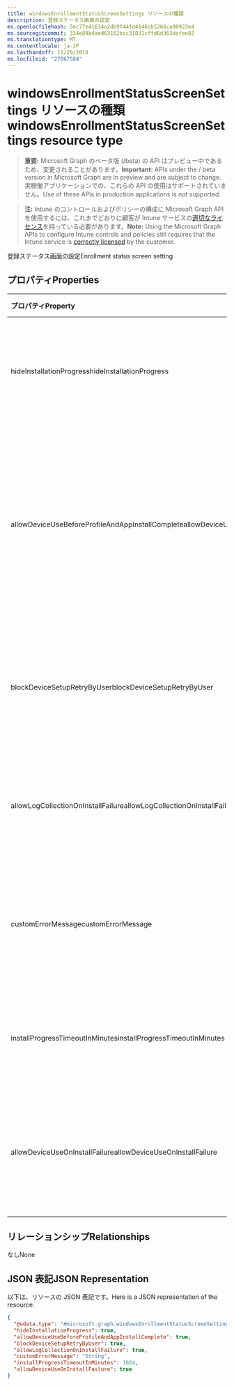 ```yaml
---
title: windowsEnrollmentStatusScreenSettings リソースの種類
description: 登録ステータス画面の設定
ms.openlocfilehash: 5ec77e41634a2db9f44fd4146cb5266ca00923e4
ms.sourcegitcommit: 334e84b4aed63162bcc31831cffd6d363dafee02
ms.translationtype: MT
ms.contentlocale: ja-JP
ms.lasthandoff: 11/29/2018
ms.locfileid: "27067584"
---
```

# <a name="windowsenrollmentstatusscreensettings-resource-type"></a><span data-ttu-id="72f8a-103">windowsEnrollmentStatusScreenSettings リソースの種類</span><span class="sxs-lookup"><span data-stu-id="72f8a-103">windowsEnrollmentStatusScreenSettings resource type</span></span>

> <span data-ttu-id="72f8a-104">**重要:** Microsoft Graph のベータ版 (/beta) の API はプレビュー中であるため、変更されることがあります。</span><span class="sxs-lookup"><span data-stu-id="72f8a-104">**Important:** APIs under the / beta version in Microsoft Graph are in preview and are subject to change.</span></span> <span data-ttu-id="72f8a-105">実稼働アプリケーションでの、これらの API の使用はサポートされていません。</span><span class="sxs-lookup"><span data-stu-id="72f8a-105">Use of these APIs in production applications is not supported.</span></span>

> <span data-ttu-id="72f8a-106">**注:** Intune のコントロールおよびポリシーの構成に Microsoft Graph API を使用するには、これまでどおりに顧客が Intune サービスの[適切なライセンス](https://go.microsoft.com/fwlink/?linkid=839381)を持っている必要があります。</span><span class="sxs-lookup"><span data-stu-id="72f8a-106">**Note:** Using the Microsoft Graph APIs to configure Intune controls and policies still requires that the Intune service is [correctly licensed](https://go.microsoft.com/fwlink/?linkid=839381) by the customer.</span></span>

<span data-ttu-id="72f8a-107">登録ステータス画面の設定</span><span class="sxs-lookup"><span data-stu-id="72f8a-107">Enrollment status screen setting</span></span>
## <a name="properties"></a><span data-ttu-id="72f8a-108">プロパティ</span><span class="sxs-lookup"><span data-stu-id="72f8a-108">Properties</span></span>
|<span data-ttu-id="72f8a-109">プロパティ</span><span class="sxs-lookup"><span data-stu-id="72f8a-109">Property</span></span>|<span data-ttu-id="72f8a-110">型</span><span class="sxs-lookup"><span data-stu-id="72f8a-110">Type</span></span>|<span data-ttu-id="72f8a-111">説明</span><span class="sxs-lookup"><span data-stu-id="72f8a-111">Description</span></span>|
|:---|:---|:---|
|<span data-ttu-id="72f8a-112">hideInstallationProgress</span><span class="sxs-lookup"><span data-stu-id="72f8a-112">hideInstallationProgress</span></span>|<span data-ttu-id="72f8a-113">ブール値</span><span class="sxs-lookup"><span data-stu-id="72f8a-113">Boolean</span></span>|<span data-ttu-id="72f8a-114">ユーザーにインストールの進行状況の表示と非表示を切り替える</span><span class="sxs-lookup"><span data-stu-id="72f8a-114">Show or hide installation progress to user</span></span>|
|<span data-ttu-id="72f8a-115">allowDeviceUseBeforeProfileAndAppInstallComplete</span><span class="sxs-lookup"><span data-stu-id="72f8a-115">allowDeviceUseBeforeProfileAndAppInstallComplete</span></span>|<span data-ttu-id="72f8a-116">ブール値</span><span class="sxs-lookup"><span data-stu-id="72f8a-116">Boolean</span></span>|<span data-ttu-id="72f8a-117">許可またはブロックのユーザー プロファイル、およびアプリケーション インストールが完了する前にデバイスを使用するには</span><span class="sxs-lookup"><span data-stu-id="72f8a-117">Allow or block user to use device before profile and app installation complete</span></span>|
|<span data-ttu-id="72f8a-118">blockDeviceSetupRetryByUser</span><span class="sxs-lookup"><span data-stu-id="72f8a-118">blockDeviceSetupRetryByUser</span></span>|<span data-ttu-id="72f8a-119">ブール値</span><span class="sxs-lookup"><span data-stu-id="72f8a-119">Boolean</span></span>|<span data-ttu-id="72f8a-120">インストールの失敗時にセットアップを再実行するユーザーを許可します。</span><span class="sxs-lookup"><span data-stu-id="72f8a-120">Allow the user to retry the setup on installation failure</span></span>|
|<span data-ttu-id="72f8a-121">allowLogCollectionOnInstallFailure</span><span class="sxs-lookup"><span data-stu-id="72f8a-121">allowLogCollectionOnInstallFailure</span></span>|<span data-ttu-id="72f8a-122">ブール値</span><span class="sxs-lookup"><span data-stu-id="72f8a-122">Boolean</span></span>|<span data-ttu-id="72f8a-123">許可またはブロックのインストールの失敗時にログの収集</span><span class="sxs-lookup"><span data-stu-id="72f8a-123">Allow or block log collection on installation failure</span></span>|
|<span data-ttu-id="72f8a-124">customErrorMessage</span><span class="sxs-lookup"><span data-stu-id="72f8a-124">customErrorMessage</span></span>|<span data-ttu-id="72f8a-125">String</span><span class="sxs-lookup"><span data-stu-id="72f8a-125">String</span></span>|<span data-ttu-id="72f8a-126">インストールの失敗時に表示するカスタム エラー メッセージを設定します。</span><span class="sxs-lookup"><span data-stu-id="72f8a-126">Set custom error message to show upon installation failure</span></span>|
|<span data-ttu-id="72f8a-127">installProgressTimeoutInMinutes</span><span class="sxs-lookup"><span data-stu-id="72f8a-127">installProgressTimeoutInMinutes</span></span>|<span data-ttu-id="72f8a-128">Int32</span><span class="sxs-lookup"><span data-stu-id="72f8a-128">Int32</span></span>|<span data-ttu-id="72f8a-129">インストールの進行状況のタイムアウトを分単位で設定します。</span><span class="sxs-lookup"><span data-stu-id="72f8a-129">Set installation progress timeout in minutes</span></span>|
|<span data-ttu-id="72f8a-130">allowDeviceUseOnInstallFailure</span><span class="sxs-lookup"><span data-stu-id="72f8a-130">allowDeviceUseOnInstallFailure</span></span>|<span data-ttu-id="72f8a-131">ブール値</span><span class="sxs-lookup"><span data-stu-id="72f8a-131">Boolean</span></span>|<span data-ttu-id="72f8a-132">インストールの失敗時にデバイスを使用するユーザーを許可します。</span><span class="sxs-lookup"><span data-stu-id="72f8a-132">Allow the user to continue using the device on installation failure</span></span>|

## <a name="relationships"></a><span data-ttu-id="72f8a-133">リレーションシップ</span><span class="sxs-lookup"><span data-stu-id="72f8a-133">Relationships</span></span>
<span data-ttu-id="72f8a-134">なし</span><span class="sxs-lookup"><span data-stu-id="72f8a-134">None</span></span>
## <a name="json-representation"></a><span data-ttu-id="72f8a-135">JSON 表記</span><span class="sxs-lookup"><span data-stu-id="72f8a-135">JSON Representation</span></span>
<span data-ttu-id="72f8a-136">以下は、リソースの JSON 表記です。</span><span class="sxs-lookup"><span data-stu-id="72f8a-136">Here is a JSON representation of the resource.</span></span>
<!-- {
  "blockType": "resource",
  "@odata.type": "microsoft.graph.windowsEnrollmentStatusScreenSettings"
}
-->
``` json
{
  "@odata.type": "#microsoft.graph.windowsEnrollmentStatusScreenSettings",
  "hideInstallationProgress": true,
  "allowDeviceUseBeforeProfileAndAppInstallComplete": true,
  "blockDeviceSetupRetryByUser": true,
  "allowLogCollectionOnInstallFailure": true,
  "customErrorMessage": "String",
  "installProgressTimeoutInMinutes": 1024,
  "allowDeviceUseOnInstallFailure": true
}
```





